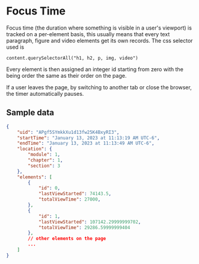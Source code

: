 # Focus Time

Focus time (the duration where something is visible in a user's viewport) is tracked on a per-element basis, this usually means that every text paragraph, figure and video elements get its own records. The css selector used is

```
content.querySelectorAll("h1, h2, p, img, video")
```

Every element is then assigned an integer id starting from zero with the being order the same as their order on the page.

If a user leaves the page, by switching to another tab or close the browser, the timer automatically pauses.

## Sample data

```json
{
    "uid": "APgf5SYmkkXu1d13fw25K4BxyRI3",
    "startTime": "January 13, 2023 at 11:13:19 AM UTC-6",
    "endTime": "January 13, 2023 at 11:13:49 AM UTC-6",
    "location": {
        "module": 1,
        "chapter": 1,
        "section": 3
    },
    "elements": [
        {
            "id": 0,
            "lastViewStarted": 74143.5,
            "totalViewTime": 27000,
        },
        {
            "id": 1,
            "lastViewStarted": 107142.29999999702,
            "totalViewTime": 29286.59999999404
        },
        // other elements on the page
        ...
    ]
}
```